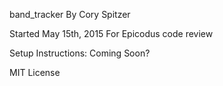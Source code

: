band_tracker
By Cory Spitzer

Started May 15th, 2015
For Epicodus code review

Setup Instructions: Coming Soon?

MIT License
